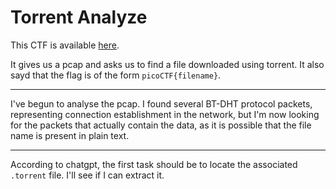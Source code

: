 # Torrent Analyze

This CTF is available [here](https://play.picoctf.org/practice/challenge/311?category=4&page=1&solved=1).

It gives us a pcap and asks us to find a file downloaded using torrent. It also sayd that the flag is of the form `picoCTF{filename}`.

---

I've begun to analyse the pcap. I found several BT-DHT protocol packets, representing connection establishment in the network, but I'm now looking for the packets that actually contain the data, as it is possible that the file name is present in plain text.

---

According to chatgpt, the first task should be to locate the associated `.torrent` file. I'll see if I can extract it.
